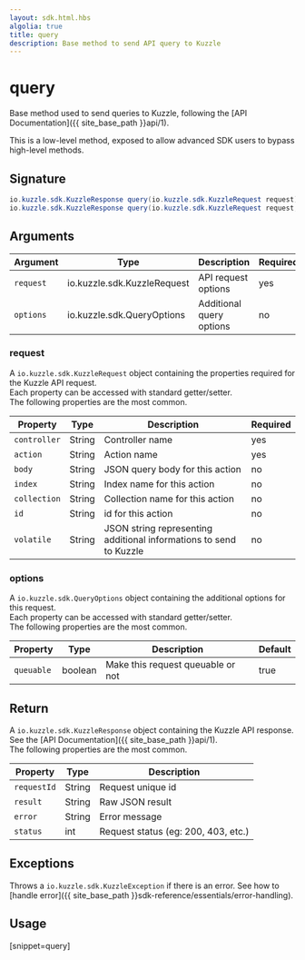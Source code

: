 ```yaml
---
layout: sdk.html.hbs
algolia: true
title: query
description: Base method to send API query to Kuzzle
---
```


# query

Base method used to send queries to Kuzzle, following the [API Documentation]({{ site_base_path }}api/1).

<div class="alert alert-warning">
This is a low-level method, exposed to allow advanced SDK users to bypass high-level methods.
</div>

## Signature

```java
io.kuzzle.sdk.KuzzleResponse query(io.kuzzle.sdk.KuzzleRequest request) throws io.kuzzle.sdk.BadRequestException, io.kuzzle.sdk.ForbiddenException, io.kuzzle.sdk.GatewayTimeoutException, io.kuzzle.sdk.InternalException, io.kuzzle.sdk.ServiceUnavailableException, io.kuzzle.sdk.NotFoundException, io.kuzzle.sdk.PartialException, io.kuzzle.sdk.PreconditionException, io.kuzzle.sdk.UnauthorizedException;
io.kuzzle.sdk.KuzzleResponse query(io.kuzzle.sdk.KuzzleRequest request, io.kuzzle.sdk.QueryOptions options) throws io.kuzzle.sdk.BadRequestException, io.kuzzle.sdk.ForbiddenException, io.kuzzle.sdk.GatewayTimeoutException, io.kuzzle.sdk.InternalException, io.kuzzle.sdk.ServiceUnavailableException, io.kuzzle.sdk.NotFoundException, io.kuzzle.sdk.PartialException, io.kuzzle.sdk.PreconditionException, io.kuzzle.sdk.UnauthorizedException;
```

## Arguments

| Argument  | Type          | Description              | Required |
| --------- | ------------- | ------------------------ | -------- |
| `request` | io.kuzzle.sdk.KuzzleRequest | API request options      | yes      |
| `options` | io.kuzzle.sdk.QueryOptions  | Additional query options | no       |

### **request**

A `io.kuzzle.sdk.KuzzleRequest` object containing the properties required for the Kuzzle API request.  
Each property can be accessed with standard getter/setter.  
The following properties are the most common.

| Property     | Type   | Description                                                        | Required |
| ------------ | ------ | ------------------------------------------------------------------ | -------- |
| `controller` | String | Controller name                                                    | yes      |
| `action`     | String | Action name                                                        | yes      |
| `body`       | String | JSON query body for this action                                    | no       |
| `index`      | String | Index name for this action                                         | no       |
| `collection` | String | Collection name for this action                                    | no       |
| `id`         | String | id for this action                                                 | no       |
| `volatile`   | String | JSON string representing additional informations to send to Kuzzle | no       |

### **options**

A `io.kuzzle.sdk.QueryOptions` object containing the additional options for this request.  
Each property can be accessed with standard getter/setter.  
The following properties are the most common.

| Property   | Type    | Description                       | Default |
| ---------- | ------- | --------------------------------- | ------- |
| `queuable` | boolean | Make this request queuable or not | true    |

## Return

A `io.kuzzle.sdk.KuzzleResponse` object containing the Kuzzle API response. See the [API Documentation]({{ site_base_path }}api/1).  
The following properties are the most common.

| Property    | Type   | Description                         |
| ----------- | ------ | ----------------------------------- |
| `requestId` | String | Request unique id                   |
| `result`    | String | Raw JSON result                     |
| `error`     | String | Error message                       |
| `status`    | int    | Request status (eg: 200, 403, etc.) |

## Exceptions

Throws a `io.kuzzle.sdk.KuzzleException` if there is an error. See how to [handle error]({{ site_base_path }}sdk-reference/essentials/error-handling).

## Usage

[snippet=query]
